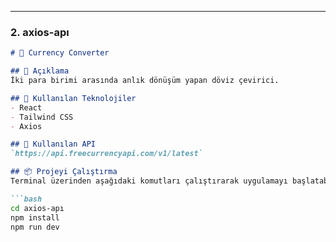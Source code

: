 
---

### 2. **axios-apı**

```markdown
# 💱 Currency Converter

## 📄 Açıklama
İki para birimi arasında anlık dönüşüm yapan döviz çevirici.

## 🚀 Kullanılan Teknolojiler
- React
- Tailwind CSS
- Axios

## 🔌 Kullanılan API
`https://api.freecurrencyapi.com/v1/latest`

## 📦 Projeyi Çalıştırma
Terminal üzerinden aşağıdaki komutları çalıştırarak uygulamayı başlatabilirsiniz:

```bash
cd axios-apı
npm install
npm run dev
